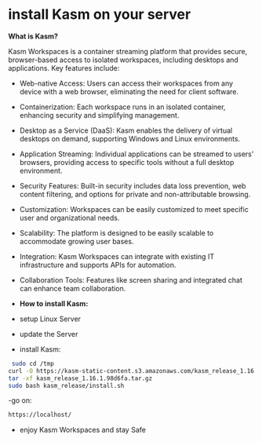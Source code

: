 # install Kasm on your server
**What is Kasm?**

Kasm Workspaces is a container streaming platform that provides secure, browser-based access to isolated workspaces, including desktops and applications. Key features include:

*  Web-native Access: Users can access their workspaces from any device with a web browser, eliminating the need for client software.
*  Containerization: Each workspace runs in an isolated container, enhancing security and simplifying management.
*  Desktop as a Service (DaaS): Kasm enables the delivery of virtual desktops on demand, supporting Windows and Linux environments.
*  Application Streaming: Individual applications can be streamed to users' browsers, providing access to specific tools without a full desktop environment.
*  Security Features: Built-in security includes data loss prevention, web content filtering, and options for private and non-attributable browsing.
*  Customization: Workspaces can be easily customized to meet specific user and organizational needs.
*  Scalability: The platform is designed to be easily scalable to accommodate growing user bases.
*  Integration: Kasm Workspaces can integrate with existing IT infrastructure and supports APIs for automation.
*  Collaboration Tools: Features like screen sharing and integrated chat can enhance team collaboration.



* **How to install Kasm:**

* setup Linux Server

* update the Server

* install Kasm:

  
```bash
 sudo cd /tmp
curl -O https://kasm-static-content.s3.amazonaws.com/kasm_release_1.16.1.98d6fa.tar.gz
tar -xf kasm_release_1.16.1.98d6fa.tar.gz
sudo bash kasm_release/install.sh
```

-go on:

  ```bash
  https://localhost/
```
* enjoy Kasm Workspaces and stay Safe
